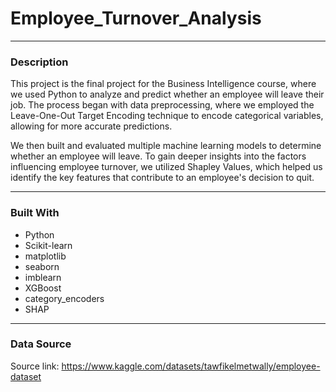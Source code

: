 # Employee_Turnover_Analysis

---
### Description
This project is the final project for the Business Intelligence course, where we used Python to analyze and predict whether an employee will leave their job. The process began with data preprocessing, where we employed the Leave-One-Out Target Encoding technique to encode categorical variables, allowing for more accurate predictions.

We then built and evaluated multiple machine learning models to determine whether an employee will leave. To gain deeper insights into the factors influencing employee turnover, we utilized Shapley Values, which helped us identify the key features that contribute to an employee's decision to quit.

---
### Built With

- Python 
- Scikit-learn
- matplotlib
- seaborn
- imblearn
- XGBoost
- category_encoders
- SHAP

---
### Data Source
Source link: https://www.kaggle.com/datasets/tawfikelmetwally/employee-dataset
